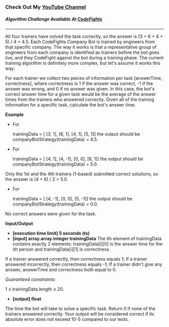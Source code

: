 ### Check Out My [YouTube Channel](https://www.YouTube.com/CodingTutorials360)

##### Algorithm Challenge Available At [CodeFights](https://codefights.com/company-challenges/codefights/gJMBmTwHHMF8mbQvH)
---
All four trainers have solved the task correctly, so the answer is (3 + 6 + 4 + 5) / 4 = 4.5.
Each CodeFights Company Bot is trained by engineers from that specific company. The way it works is that a representative group of engineers from each company is identified as trainers before the bot goes live, and they CodeFight against the bot during a training phase. The current training algorithm is definitely more complex, but let's assume it works this way:

For each trainer we collect two pieces of information per task [answerTime, correctness], where correctness is 1 if the answer was correct, -1 if the answer was wrong, and 0 if no answer was given. In this case, the bot's correct answer time for a given task would be the average of the answer times from the trainers who answered correctly. Given all of the training information for a specific task, calculate the bot's answer time.

**Example**
-   For

    trainingData = [ [3, 1],
                [6, 1],
                [4, 1],
                [5, 1]]
the output should be companyBotStrategy(trainingData) = 4.5.

-   For

    trainingData = [ [4, 1],
                [4, -1],
                [0, 0],
                [6, 1]]
the output should be companyBotStrategy(trainingData) = 5.0.

Only the 1st and the 4th trainers (1-based) submitted correct solutions, so the answer is (4 + 6) / 2 = 5.0.

-   For

    trainingData = [ [4, -1],
                [0, 0],
                [5, -1]]
the output should be companyBotStrategy(trainingData) = 0.0.

No correct answers were given for the task.

**Input/Output**

- **[execution time limit] 5 seconds (ts)**
- **[input] array.array.integer trainingData**
    The ith element of trainingData contains exactly 2 elements: trainingData[i][0] is the answer time for the ith person and trainingData[i][1] is correctness.

If a trainer answered correctly, then correctness equals 1;
If a trainer answered incorrectly, then correctness equals -1;
If a trainer didn't give any answer, answerTime and correctness both equal to 0.

*Guaranteed constraints:*

1 ≤ trainingData.length ≤ 20.

- **[output] float**

The time the bot will take to solve a specific task. Return 0 if none of the trainers answered correctly. Your output will be considered correct if its absolute error does not exceed 10-5 compared to our tests.